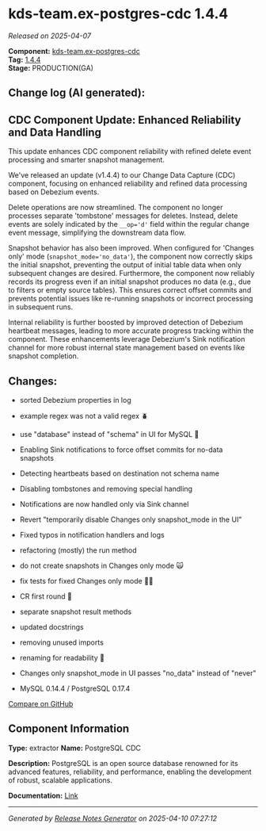 #  kds-team.ex-postgres-cdc 1.4.4

_Released on 2025-04-07_

**Component:** [kds-team.ex-postgres-cdc](https://github.com/keboola/python-cdc-component)  
**Tag:** [1.4.4](https://github.com/keboola/python-cdc-component/releases/tag/1.4.4)  
**Stage:** PRODUCTION(GA)


## Change log (AI generated):
## CDC Component Update: Enhanced Reliability and Data Handling

This update enhances CDC component reliability with refined delete event processing and smarter snapshot management.

We've released an update (v1.4.4) to our Change Data Capture (CDC) component, focusing on enhanced reliability and refined data processing based on Debezium events.

Delete operations are now streamlined. The component no longer processes separate 'tombstone' messages for deletes. Instead, delete events are solely indicated by the `__op='d'` field within the regular change event message, simplifying the downstream data flow.

Snapshot behavior has also been improved. When configured for 'Changes only' mode (`snapshot_mode='no_data'`), the component now correctly skips the initial snapshot, preventing the output of initial table data when only subsequent changes are desired. Furthermore, the component now reliably records its progress even if an initial snapshot produces no data (e.g., due to filters or empty source tables). This ensures correct offset commits and prevents potential issues like re-running snapshots or incorrect processing in subsequent runs.

Internal reliability is further boosted by improved detection of Debezium heartbeat messages, leading to more accurate progress tracking within the component. These enhancements leverage Debezium's Sink notification channel for more robust internal state management based on events like snapshot completion.



## Changes:



- sorted Debezium properties in log 




- example regex was not a valid regex 🪲 




- use "database" instead of "schema" in UI for MySQL 🐬 




- Enabling Sink notifications to force offset commits for no-data snapshots 




- Detecting heartbeats based on destination not schema name 




- Disabling tombstones and removing special handling 




- Notifications are now handled only via Sink channel 




- Revert "temporarily disable Changes only snapshot_mode in the UI" 




- Fixed typos in notification handlers and logs 




- refactoring (mostly) the run method 




- do not create snapshots in Changes only mode 🙀 




- fix tests for fixed Changes only mode 👷‍♂️ 




- CR first round 🥊 




- separate snapshot result methods 




- updated docstrings 




- removing unused imports 




- renaming for readability 👀 




- Changes only snapshot_mode in UI passes "no_data" instead of "never" 




- MySQL 0.14.4 / PostgreSQL 0.17.4 



[Compare on GitHub](https://github.com/keboola/python-cdc-component/compare/1.4.3...1.4.4)



## Component Information
**Type:** extractor
**Name:** PostgreSQL CDC

**Description:** PostgreSQL is an open source database renowned for its advanced features, reliability, and performance, enabling the development of robust, scalable applications.


**Documentation:** [Link](https://help.keboola.com/components/extractors/database/postgresql/#postgresql-log-based-cdc)



---
_Generated by [Release Notes Generator](https://github.com/keboola/release-notes-generator)
on 2025-04-10 07:27:12_